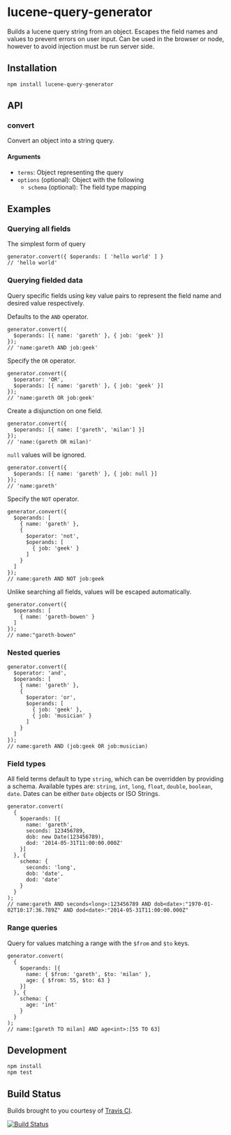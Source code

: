 # lucene-query-generator

Builds a lucene query string from an object. Escapes the field names and values to prevent errors on user input. Can be used in the browser or node, however to avoid injection must be run server side.

## Installation

```
npm install lucene-query-generator
```

## API

### convert

Convert an object into a string query.

#### Arguments

* `terms`: Object representing the query
* `options` (optional): Object with the following
  * `schema` (optional): The field type mapping

## Examples

### Querying all fields

The simplest form of query

```
generator.convert({ $operands: [ 'hello world' ] }
// 'hello world'
```

### Querying fielded data

Query specific fields using key value pairs to represent the field name and desired value respectively.

Defaults to the `AND` operator.
```
generator.convert({
  $operands: [{ name: 'gareth' }, { job: 'geek' }]
});
// 'name:gareth AND job:geek'
```

Specify the `OR` operator.
```
generator.convert({
  $operator: 'OR',
  $operands: [{ name: 'gareth' }, { job: 'geek' }]
});
// 'name:gareth OR job:geek'
```

Create a disjunction on one field.
```
generator.convert({
  $operands: [{ name: ['gareth', 'milan'] }]
});
// 'name:(gareth OR milan)'
```

`null` values will be ignored.
```
generator.convert({
  $operands: [{ name: 'gareth' }, { job: null }]
});
// 'name:gareth'
```

Specify the `NOT` operator.
```
generator.convert({
  $operands: [
    { name: 'gareth' },
    {
      $operator: 'not',
      $operands: [
        { job: 'geek' }
      ]
    }
  ]
});
// name:gareth AND NOT job:geek
```

Unlike searching all fields, values will be escaped automatically.
```
generator.convert({
  $operands: [
    { name: 'gareth-bowen' }
  ]
});
// name:"gareth-bowen"
```

### Nested queries

```
generator.convert({
  $operator: 'and',
  $operands: [
    { name: 'gareth' },
    { 
      $operator: 'or',
      $operands: [
        { job: 'geek' },
        { job: 'musician' }
      ]
    }
  ]
});
// name:gareth AND (job:geek OR job:musician)
```

### Field types

All field terms default to type `string`, which can be overridden by providing a schema. Available types are: `string`, `int`, `long`, `float`, `double`, `boolean`, `date`. Dates can be either `Date` objects or ISO Strings.

```
generator.convert(
  {
    $operands: [{
      name: 'gareth',
      seconds: 123456789,
      dob: new Date(123456789),
      dod: '2014-05-31T11:00:00.000Z'
    }]
  }, {
    schema: {
      seconds: 'long',
      dob: 'date',
      dod: 'date'
    }
  }
);
// name:gareth AND seconds<long>:123456789 AND dob<date>:"1970-01-02T10:17:36.789Z" AND dod<date>:"2014-05-31T11:00:00.000Z"
```

### Range queries

Query for values matching a range with the `$from` and `$to` keys.

```
generator.convert(
  {
    $operands: [{
      name: { $from: 'gareth', $to: 'milan' },
      age: { $from: 55, $to: 63 }
    }]
  }, {
    schema: {
      age: 'int'
    }
  }
);
// name:[gareth TO milan] AND age<int>:[55 TO 63]
```

## Development

```
npm install
npm test
```

## Build Status

Builds brought to you courtesy of [Travis CI](https://travis-ci.org/medic/lucene-query-generator).

[![Build Status](https://travis-ci.org/medic/lucene-query-generator.svg)](https://travis-ci.org/medic/lucene-query-generator)